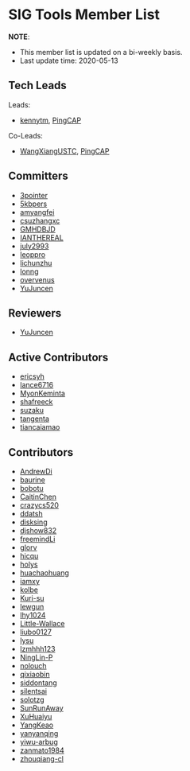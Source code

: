 # SIG Tools Member List

**NOTE**:

* This member list is updated on a bi-weekly basis.
* Last update time: 2020-05-13

## Tech Leads

Leads:

* [kennytm](https://github.com/kennytm), [PingCAP](https://pingcap.com/en/)

Co-Leads:

* [WangXiangUSTC](https://github.com/WangXiangUSTC), [PingCAP](https://pingcap.com/en/)

## Committers

<!-- 30 PRs+ && nominated -->

* [3pointer](https://github.com/3pointer)
* [5kbpers](https://github.com/5kbpers)
* [amyangfei](https://github.com/amyangfei)
* [csuzhangxc](https://github.com/csuzhangxc)
* [GMHDBJD](https://github.com/GMHDBJD)
* [IANTHEREAL](https://github.com/IANTHEREAL)
* [july2993](https://github.com/july2993)
* [leoppro](https://github.com/leoppro)
* [lichunzhu](https://github.com/lichunzhu)
* [lonng](https://github.com/lonng)
* [overvenus](https://github.com/overvenus)
* [YuJuncen](https://github.com/YuJuncen)

## Reviewers

<!-- 20 PRs+ && nominated -->

* [YuJuncen](https://github.com/YuJuncen)

## Active Contributors

<!-- 8 PRs+ && 1 PR+ within 1 year -->

* [ericsyh](https://github.com/ericsyh)
* [lance6716](https://github.com/lance6716)
* [MyonKeminta](https://github.com/MyonKeminta)
* [shafreeck](https://github.com/shafreeck)
* [suzaku](https://github.com/suzaku)
* [tangenta](https://github.com/tangenta)
* [tiancaiamao](https://github.com/tiancaiamao)

## Contributors

<!-- 2 PRs+ -->

* [AndrewDi](https://github.com/AndrewDi)
* [baurine](https://github.com/baurine)
* [bobotu](https://github.com/bobotu)
* [CaitinChen](https://github.com/CaitinChen)
* [crazycs520](https://github.com/crazycs520)
* [ddatsh](https://github.com/ddatsh)
* [disksing](https://github.com/disksing)
* [djshow832](https://github.com/djshow832)
* [freemindLi](https://github.com/freemindLi)
* [glorv](https://github.com/glorv)
* [hicqu](https://github.com/hicqu)
* [holys](https://github.com/holys)
* [huachaohuang](https://github.com/huachaohuang)
* [iamxy](https://github.com/iamxy)
* [kolbe](https://github.com/kolbe)
* [Kuri-su](https://github.com/Kuri-su)
* [lewgun](https://github.com/lewgun)
* [lhy1024](https://github.com/lhy1024)
* [Little-Wallace](https://github.com/Little-Wallace)
* [liubo0127](https://github.com/liubo0127)
* [lysu](https://github.com/lysu)
* [lzmhhh123](https://github.com/lzmhhh123)
* [NingLin-P](https://github.com/NingLin-P)
* [nolouch](https://github.com/nolouch)
* [qixiaobin](https://github.com/qixiaobin)
* [siddontang](https://github.com/siddontang)
* [silentsai](https://github.com/silentsai)
* [solotzg](https://github.com/solotzg)
* [SunRunAway](https://github.com/SunRunAway)
* [XuHuaiyu](https://github.com/XuHuaiyu)
* [YangKeao](https://github.com/YangKeao)
* [yanyanqing](https://github.com/yanyanqing)
* [yiwu-arbug](https://github.com/yiwu-arbug)
* [zanmato1984](https://github.com/zanmato1984)
* [zhouqiang-cl](https://github.com/zhouqiang-cl)
